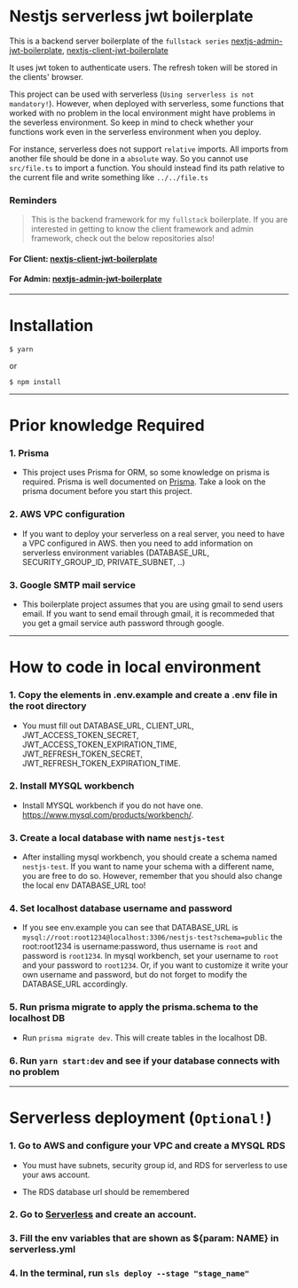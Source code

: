 # Nestjs serverless jwt boilerplate

This is a backend server boilerplate of the `fullstack series` [nextjs-admin-jwt-boilerplate](https://github.com/hunkim98/nextjs-admin-jwt-boilerplate), [nextjs-client-jwt-boilerplate](https://github.com/hunkim98/nextjs-client-jwt-boilerplate) 

It uses jwt token to authenticate users. The refresh token will be stored in the clients' browser.

This project can be used with serverless (`Using serverless is not mandatory!`). However, when deployed with serverless, some functions that worked with no problem in the local environment might have problems in the severless environment. So keep in mind to check whether your functions work even in the serverless environment when you deploy.

For instance, serverless does not support `relative` imports. All imports from another file should be done in a `absolute` way. So you cannot use `src/file.ts` to import a function. You should instead find its path relative to the current file and write something like `../../file.ts`


### Reminders

> This is the backend framework for my `fullstack` boilerplate.
> If you are interested in getting to know the client framework and admin framework, check out the below repositories also!

#### For Client: [nextjs-client-jwt-boilerplate](https://github.com/hunkim98/nextjs-client-jwt-boilerplate)

#### For Admin: [nextjs-admin-jwt-boilerplate](https://github.com/hunkim98/nextjs-admin-jwt-boilerplate)

<hr/>


# Installation

```
$ yarn
```
or
```
$ npm install
```

<hr/>

# Prior knowledge Required

### 1. Prisma

- This project uses Prisma for ORM, so some knowledge on prisma is required. Prisma is well documented on [Prisma](https://www.prisma.io/docs/concepts). Take a look on the prisma document before you start this project.

### 2. AWS VPC configuration

- If you want to deploy your serverless on a real server, you need to have a VPC configured in AWS. then you need to add information on serverless environment variables (DATABASE_URL, SECURITY_GROUP_ID, PRIVATE_SUBNET, ..)

### 3. Google SMTP mail service

- This boilerplate project assumes that you are using gmail to send users email. If you want to send email through gmail, it is recommeded that you get a gmail service auth password through google.

<hr/>

# How to code in local environment

### 1. Copy the elements in .env.example and create a .env file in the root directory

- You must fill out DATABASE_URL, CLIENT_URL, JWT_ACCESS_TOKEN_SECRET, JWT_ACCESS_TOKEN_EXPIRATION_TIME, JWT_REFRESH_TOKEN_SECRET, JWT_REFRESH_TOKEN_EXPIRATION_TIME. 

### 2. Install MYSQL workbench

- Install MYSQL workbench if you do not have one. https://www.mysql.com/products/workbench/.

### 3. Create a local database with name `nestjs-test`

- After installing mysql workbench, you should create a schema named `nestjs-test`. If you want to name your schema with a different name, you are free to do so. However, remember that you should also change the local env DATABASE_URL too!

### 4. Set localhost database username and password 

- If you see env.example you can see that DATABASE_URL is `mysql://root:root1234@localhost:3306/nestjs-test?schema=public` the root:root1234 is username:password, thus username is `root` and password is `root1234`. In mysql workbench, set your username to `root` and your password to `root1234`. Or, if you want to customize it write your own username and password, but do not forget to modify the DATABASE_URL accordingly.

### 5. Run prisma migrate to apply the prisma.schema to the localhost DB 

- Run `prisma migrate dev`. This will create tables in the localhost DB.

### 6. Run `yarn start:dev` and see if your database connects with no problem

<hr/>

# Serverless deployment (`Optional!`)

### 1. Go to AWS and configure your VPC and create a MYSQL RDS

- You must have subnets, security group id, and RDS for serverless to use your aws account.

- The RDS database url should be remembered

### 2. Go to [Serverless](https://www.serverless.com/) and create an account.

### 3. Fill the env variables that are shown as ${param: NAME} in serverless.yml

### 4. In the terminal, run `sls deploy --stage "stage_name"`

